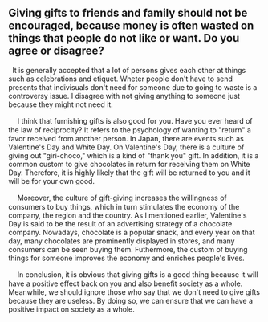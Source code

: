 ## Giving gifts to friends and family should not be encouraged, because money is  often wasted on things that people do not like or want. Do you agree or disagree? 

&nbsp; It is generally accepted that a lot of persons gives each other at things such as celebrations and etiquet. 
Wheter people don't have to send presents that indivisuals don't need for someone due to going to waste is a controversy issue.
I disagree with not giving anything to someone just because they might not need it.


&nbsp;　I think that furnishing gifts is also good for you.
Have you ever heard of the law of reciprocity?
It refers to the psychology of wanting to "return" a favor received from another person. 
In Japan, there are events such as Valentine's Day and White Day. On Valentine's Day, there is a culture of giving out "giri-choco," which is a kind of "thank you" gift. 
In addition, it is a common custom to give chocolates in return for receiving them on White Day.
Therefore, it is highly likely that the gift will be returned to you and it will be for your own good.


&nbsp;　Moreover, the culture of gift-giving increases the willingness of consumers to buy things, which in turn stimulates the economy of the company, the region and the country.
As I mentioned earlier, Valentine's Day is said to be the result of an advertising strategy of a chocolate company. 
Nowadays, chocolate is a popular snack, and every year on that day, many chocolates are prominently displayed in stores, and many consumers can be seen buying them.
Futhermore, the custom of buying things for someone improves the economy and enriches people's lives.



&nbsp;　In conclusion, it is obvious that giving gifts is a good thing because it will have a positive effect back on you and also benefit society as a whole.
Meanwhile, we should ignore those who say that we don't need to give gifts because they are useless.
By doing so, we can ensure that we can have a positive impact on society as a whole.

